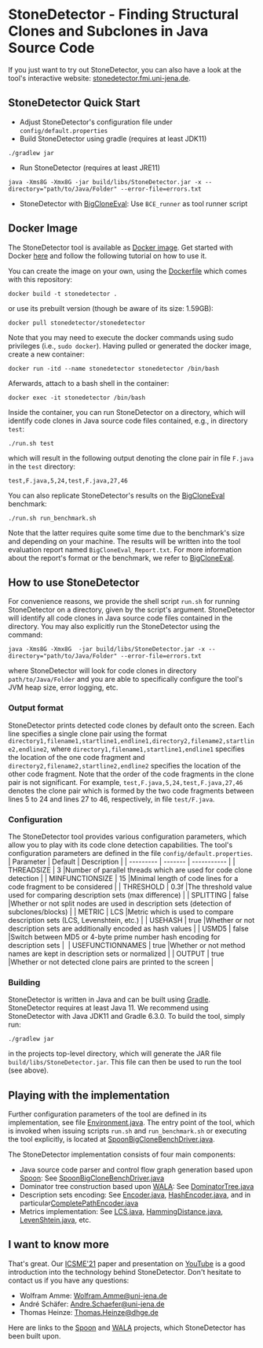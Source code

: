 # StoneDetector - Finding Structural Clones and Subclones in Java Source Code

If you just want to try out StoneDetector, you can also have a look at the tool's interactive website: [stonedetector.fmi.uni-jena.de](https://stonedetector.fmi.uni-jena.de).

## StoneDetector Quick Start
* Adjust StoneDetector's configuration file under `config/default.properties`
* Build StoneDetector using gradle (requires at least JDK11)
```
./gradlew jar
```
* Run StoneDetector (requires at least JRE11)
```
java -Xms8G -Xmx8G -jar build/libs/StoneDetector.jar -x --directory="path/to/Java/Folder" --error-file=errors.txt 
```
* StoneDetector with [BigCloneEval](https://github.com/jeffsvajlenko/BigCloneEval):
 Use `BCE_runner` as tool runner script

## Docker Image

The StoneDetector tool is available as [Docker image](https://hub.docker.com/r/stonedetector/stonedetector). Get started with Docker [here](https://docs.docker.com/get-started/) and follow the following tutorial on how to use it.

You can create the image on your own, using the [Dockerfile](Dockerfile) which comes with this repository:
```
docker build -t stonedetector .
```
or use its prebuilt version  (though be aware of its size: 1.59GB):
```
docker pull stonedetector/stonedetector
```
Note that you may need to execute the docker commands using sudo privileges (i.e., `sudo docker`). Having pulled or generated the docker image, create a new container:
```
docker run -itd --name stonedetector stonedetector /bin/bash
```
Aferwards, attach to a bash shell in the container:
```
docker exec -it stonedetector /bin/bash
```
Inside the container, you can run StoneDetector on a directory, which will identify code clones in Java source code files contained, e.g., in directory `test`:
```
./run.sh test
```
which will result in the following output denoting the clone pair in file `F.java` in the `test` directory:
```
test,F.java,5,24,test,F.java,27,46
```
You can also replicate StoneDetector's results on the [BigCloneEval](https://github.com/jeffsvajlenko/BigCloneEval) benchmark:
```
./run.sh run_benchmark.sh
```
Note that the latter requires quite some time due to the benchmark's size and depending on your machine. The results will be written into the tool evaluation report named `BigCloneEval_Report.txt`. For more information about the report's format or the benchmark, we refer to [BigCloneEval](https://github.com/jeffsvajlenko/BigCloneEval).

## How to use StoneDetector

For convenience reasons, we provide the shell script `run.sh` for running StoneDetector on a directory, given by the script's argument. StoneDetector will identify all code clones in Java source code files contained in the directory. You may also explicitly run the StoneDetector using the command:
```
java -Xms8G -Xmx8G  -jar build/libs/StoneDetector.jar -x --directory="path/to/Java/Folder" --error-file=errors.txt 
```
where StoneDetector will look for code clones in directory `path/to/Java/Folder` and you are able to specifically configure the tool's JVM heap size, error logging, etc.

### Output format

StoneDetector prints detected code clones by default onto the screen. Each line specifies a single clone pair using the format `directory1,filename1,startline1,endline1,directory2,filename2,startline2,endline2`, where `directory1,filename1,startline1,endline1` specifies the location of the one code fragment and `directory2,filename2,startline2,endline2` specifies the location of the other code fragment. Note that the order of the code fragments in the clone pair is not significant. For example, `test,F.java,5,24,test,F.java,27,46` denotes the clone pair which is formed by the two code fragments between lines 5 to 24 and lines 27 to 46, respectively, in file `test/F.java`.

### Configuration

The StoneDetector tool provides various configuration parameters, which allow you to play with its code clone detection capabilities. The tool's configuration parameters are defined in the file `config/default.properties`. 
| Parameter | Default | Description |
| --------- | ------- | ----------- |
| THREADSIZE | 3 |Number of parallel threads which are used for code clone detection |
| MINFUNCTIONSIZE | 15 |Minimal length of code lines for a code fragment to be considered |
| THRESHOLD | 0.3f |The threshold value used for comparing description sets (max difference) |
| SPLITTING | false |Whether or not split nodes are used in description sets (detection of subclones/blocks) |
| METRIC | LCS     |Metric which is used to compare description sets (LCS, Levenshtein, etc.) |
| USEHASH | true |Whether or not description sets are additionally encoded as hash values |
| USMD5 | false |Switch between MD5 or 4-byte prime number hash encoding for description sets | 
| USEFUNCTIONNAMES | true |Whether or not method names are kept in description sets or normalized |
| OUTPUT | true |Whether or not detected clone pairs are printed to the screen |

### Building

StoneDetector is written in Java and can be built using [Gradle](https://gradle.org). StoneDetector requires at least Java 11. We recommend using StoneDetector with Java JDK11 and Gradle 6.3.0. To build the tool, simply run:
```
./gradlew jar
```
in the projects top-level directory, which will generate the JAR file `build/libs/StoneDetector.jar`. This file can then be used to run the tool (see above).

## Playing with the implementation

Further configuration parameters of the tool are defined in its implementation, see file [Environment.java](src/main/java/org/fsu/codeclones/Environment.java). The entry point of the tool, which is invoked when issuing scripts `run.sh` and `run_benchmark.sh` or executing the tool explicitly, is located at [SpoonBigCloneBenchDriver.java](src/main/java/org/dlr/foobar/SpoonBigCloneBenchDriver.java).

The StoneDetector implementation consists of four main components:
 * Java source code parser and control flow graph generation based upon [Spoon](https://github.com/INRIA/spoon): See [SpoonBigCloneBenchDriver.java](src/main/java/org/dlr/foobar/SpoonBigCloneBenchDriver.java)
 * Dominator tree construction based upon [WALA](https://github.com/wala/WALA): See [DominatorTree.java](src/main/java/org/fsu/codeclones/DominatorTree.java)
 * Description sets encoding: See [Encoder.java](src/main/java/org/fsu/codeclones/Encoder.java), [HashEncoder.java](src/main/java/org/fsu/codeclones/HashEncoder.java),  and in particular[CompletePathEncoder.java](src/main/java/org/fsu/codeclones/CompletePathEncoder.java)
 * Metrics implementation: See [LCS.java](src/main/java/org/fsu/codeclones/LCS.java), [HammingDistance.java](src/main/java/org/fsu/codeclones/HammingDistance.java), [LevenShtein.java](src/main/java/org/fsu/codeclones/LevenShtein.java), etc.

## I want to know more

That's great. Our [ICSME'21](https://www.computer.org/csdl/proceedings-article/icsme/2021/288200a070/1yNh4Mp9yE0) paper and presentation on [YouTube](https://youtu.be/GirClq1CA8w) is a good introduction into the technology behind StoneDetector. Don't hesitate to contact us if you have any questions:
 * Wolfram Amme: Wolfram.Amme@uni-jena.de 
 * André Schäfer: Andre.Schaefer@uni-jena.de 
 * Thomas Heinze: Thomas.Heinze@dhge.de 

Here are links to the [Spoon](https://github.com/INRIA/spoon) and [WALA](https://github.com/wala/WALA) projects, which StoneDetector has been built upon.
